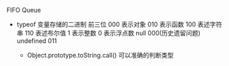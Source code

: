 FIFO Queue

- typeof
  变量存储的二进制 前三位 000 表示对象 010 表示函数 100 表述字符串
   110 表述布尔值 1 表示整数 0 表示浮点数 null 000(历史遗留问题) undefined 011

   - Object.prototype.toString.call() 可以准确的判断类型
